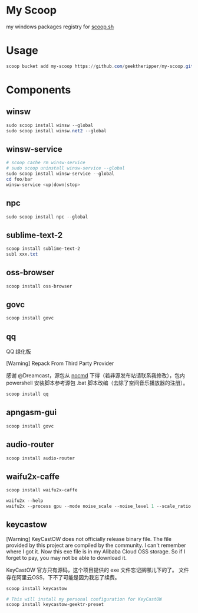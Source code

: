 # My Scoop

my windows packages registry for [scoop.sh](scoop.sh)

# Usage

```powershell
scoop bucket add my-scoop https://github.com/geektheripper/my-scoop.git
```

# Components


## winsw

```powershell
sudo scoop install winsw --global
sudo scoop install winsw.net2 --global
```

## winsw-service

```powershell
# scoop cache rm winsw-service
# sudo scoop uninstall winsw-service --global
sudo scoop install winsw-service --global
cd foo/bar
winsw-service <up|down|stop>
```

## npc

```powershell
sudo scoop install npc --global
```

## sublime-text-2

```powershell
scoop install sublime-text-2
subl xxx.txt
```

## oss-browser

```powershell
scoop install oss-browser
```

## govc

```powershell
scoop install govc
```

## qq

QQ 绿化版

[Warning] Repack From Third Party Provider

感谢 @Dreamcast，源包从 [nocmd](https://www.nocmd.com/2187.html) 下得（若非源发布站请联系我修改），包内 powershell 安装脚本参考源包 .bat 脚本改编（去除了空间音乐播放器的注册）。

```powershell
scoop install qq
```

## apngasm-gui

```powershell
scoop install govc
```

## audio-router

```powershell
scoop install audio-router
```

## waifu2x-caffe

```powershell
scoop install waifu2x-caffe

waifu2x --help
waifu2x --process gpu --mode noise_scale --noise_level 1 --scale_ratio 2 --input_path "R:\60095408_p0.jpg" --output_path "R:\60095408_p0_2x.png"
```

## keycastow

[Warning] KeyCastOW does not officially release binary file. The file provided by this project are compiled by the community. I can't remember where I got it. Now this exe file is in my Alibaba Cloud OSS storage. So if I forget to pay, you may not be able to download it.

KeyCastOW 官方只有源码，这个项目提供的 exe 文件忘记搁哪儿下的了。
文件存在阿里云OSS，下不了可能是因为我忘了续费。

```powershell
scoop install keycastow

# This will install my personal configuration for KeyCastOW
scoop install keycastow-geektr-preset
```
